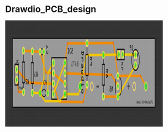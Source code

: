 # Drawdio_PCB_design
<img src="https://github.com/aalkhulaifi/Drawdio_PCB_design/blob/master/PCB.png" width="890" height="340" />

